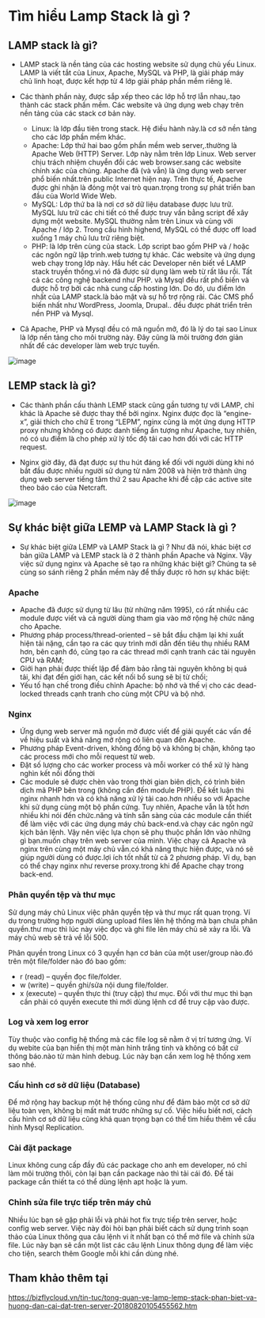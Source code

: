 # Tìm hiểu Lamp Stack là gì ?
## LAMP stack là gì?
* LAMP stack là nền tảng của các hosting website sử dụng chủ yếu Linux. LAMP là viết tắt của Linux, Apache, MySQL và PHP, là giải pháp máy chủ linh hoạt, được kết hợp từ 4 lớp giải pháp phần mềm riêng lẻ.

* Các thành phần này, được sắp xếp theo các lớp hỗ trợ lẫn nhau,.tạo thành các stack phần mềm. Các website và ứng dụng web chạy trên nền tảng của các stack cơ bản này.

    *  Linux: là lớp đầu tiên trong stack. Hệ điều hành này.là cơ sở nền tảng cho các lớp phần mềm khác.
    *   Apache: Lớp thứ hai bao gồm phần mềm web server,.thường là Apache Web (HTTP) Server. Lớp này nằm trên lớp Linux. Web server chịu trách nhiệm chuyển đổi các web browser.sang các website chính xác của chúng. Apache đã (và vẫn) là ứng dụng web server phổ biến nhất.trên public Internet hiện nay. Trên thực tế, Apache được ghi nhận là đóng một vai trò quan.trọng trong sự phát triển ban đầu của World Wide Web.
    * MySQL: Lớp thứ ba là nơi cơ sở dữ liệu database được lưu trữ. MySQL lưu trữ các chi tiết có thể được truy vấn bằng script để xây dựng một website. MySQL thường nằm trên Linux và cùng với Apache / lớp 2. Trong cấu hình highend, MySQL có thể được off load xuống 1 máy chủ lưu trữ riêng biệt.
     * PHP: là lớp trên cùng của stack. Lớp script bao gồm PHP và / hoặc các ngôn ngữ lập trình.web tương tự khác. Các website và ứng dụng web chạy trong lớp này.
Hầu hết các Developer nên biết về LAMP stack truyền thống.vì nó đã được sử dụng làm web từ rất lâu rồi. Tất cả các công nghệ backend như PHP. và Mysql đều rất phổ biến và được hỗ trợ bởi các nhà cung cấp hosting lớn. Do đó, ưu điểm lớn nhất của LAMP stack.là bảo mật và sự hỗ trợ rộng rãi. Các CMS phổ biến nhất như WordPress, Joomla, Drupal.. đều được phát triển trên nền PHP và Mysql.

* Cả Apache, PHP và Mysql đều có mã nguồn mở, đó là lý do tại sao Linux là lớp nền tảng cho môi trường này. Đây cũng là môi trường đơn giản nhất để các developer làm web trực tuyến.

![image](https://www.semtek.com.vn/wp-content/uploads/2021/01/lamp-stack-la-gi-1-768x480.png)


## LEMP stack là gì?
* Các thành phần cấu thành LEMP stack cũng gần tương tự với LAMP, chỉ khác là Apache sẽ được thay thế bởi nginx. Nginx được đọc là “engine-x”, giải thích cho chữ E trong “LEPM”, nginx cũng là một ứng dụng HTTP proxy nhưng không có được danh tiếng ấn tượng như Apache, tuy nhiên, nó có ưu điểm là cho phép xử lý tốc độ tải cao hơn đối với các HTTP request.

* Nginx giờ đây, đã đạt được sự thu hút đáng kể đối với người dùng khi nó bắt đầu được nhiều người sử dụng từ năm 2008 và hiện trở thành ứng dụng web server tiếng tăm thứ 2 sau Apache khi đề cập các active site theo báo cáo của Netcraft.

![image](https://encrypted-tbn0.gstatic.com/images?q=tbn:ANd9GcST12roMOjK-Ns_P1Aid7C5gVLoTdAAnyPfZoUIOXurvP7wZ152DDCFXylxNlvKMcWAVPk&usqp=CAU)

## Sự khác biệt giữa LEMP và LAMP Stack là gì ?
* Sự khác biệt giữa LEMP và LAMP Stack là gì ? Như đã nói, khác biệt cơ bản giữa LAMP và LEMP stack là ở 2 thành phần Apache và Nginx. Vậy việc sử dụng nginx và Apache sẽ tạo ra những khác biệt gì? Chúng ta sẽ cùng so sánh riêng 2 phần mềm này để thấy được rõ hơn sự khác biệt:

### Apache
* Apache đã được sử dụng từ lâu (từ những năm 1995), có rất nhiều các module được viết và cả người dùng tham gia vào mở rộng hệ chức năng cho Apache.
* Phương pháp process/thread-oriented – sẽ bắt đầu chậm lại khi xuất hiện tải nặng, cần tạo ra các quy trình mới dẫn đến tiêu thụ nhiều RAM hơn, bên cạnh đó, cũng tạo ra các thread mới cạnh tranh các tài nguyên CPU và RAM;
* Giới hạn phải được thiết lập để đảm bảo rằng tài nguyên không bị quá tải, khi đạt đến giới hạn, các kết nối bổ sung sẽ bị từ chối;
* Yếu tố hạn chế trong điều chỉnh Apache: bộ nhớ và thế vị cho các dead-locked threads cạnh tranh cho cùng một CPU và bộ nhớ.
### Nginx
* Ứng dụng web server mã nguồn mở được viết để giải quyết các vấn đề về hiệu suất và khả năng mở rộng có liên quan đến Apache.
* Phương pháp Event-driven, không đồng bộ và không bị chặn, không tạo các process mới cho mỗi request từ web.
* Đặt số lượng cho các worker process và mỗi worker có thể xử lý hàng nghìn kết nối đồng thời
* Các module sẽ được chèn vào trong thời gian biên dịch, có trình biên dịch mã PHP bên trong (không cần đến module PHP).
Để kết luận thì nginx nhanh hơn và có khả năng xử lý tải cao.hơn nhiều so với Apache khi sử dụng cùng một bộ phần cứng. Tuy nhiên, Apache vẫn là tốt hơn nhiều khi nói đến chức.năng và tính sẵn sàng của các module cần thiết để làm việc với các ứng dụng máy chủ back-end.và chạy các ngôn ngữ kịch bản lệnh. Vậy nên việc lựa chọn sẽ phụ thuộc phần lớn vào những gì bạn.muốn chạy trên web server của mình. Việc chạy cả Apache và nginx trên cùng một máy chủ vẫn.có khả năng thực hiện được, và nó sẽ giúp người dùng có được.lợi ích tốt nhất từ cả 2 phương pháp. Ví dụ, bạn có thể chạy nginx như reverse proxy.trong khi để Apache chạy trong back-end.

### Phân quyền tệp và thư mục
Sử dụng máy chủ Linux việc phân quyền tệp và thư mục rất quan trọng. Ví dụ trong trường hợp người dùng upload files lên hệ thống mà bạn chưa phân quyền.thư mục thì lúc này việc đọc và ghi file lên máy chủ sẽ xảy ra lỗi. Và máy chủ web sẽ trả về lỗi 500.

Phân quyền trong Linux có 3 quyền hạn cơ bản của một user/group nào.đó trên một file/folder nào đó bao gồm:

* r (read) – quyền đọc file/folder.
* w (write) – quyền ghi/sửa nội dung file/folder.
* x (execute) – quyền thực thi (truy cập) thư mục. Đối với thư mục thì bạn cần phải có quyền execute thì mới dùng lệnh cd để truy cập vào được.
### Log và xem log error
Tùy thuộc vào config hệ thống mà các file log sẽ nằm ở vị trí tương ứng. Ví dụ webite của bạn hiển thị một màn hình trắng tinh và không có bất cứ thông báo.nào từ màn hình debug. Lúc này bạn cần xem log hệ thống xem sao nhé.

### Cấu hình cơ sở dữ liệu (Database)
Để mở rộng hay backup một hệ thống cũng như để đảm bảo một cơ sở dữ liệu toàn vẹn, không bị mất mát trước những sự cố. Việc hiểu biết nơi, cách cấu hình cơ sở dữ liệu cũng khá quan trọng bạn có thể tìm hiểu thêm về cấu hình Mysql Replication.

### Cài đặt package
Linux không cung cấp đầy đủ các package cho anh em developer, nó chỉ làm môi trường thôi, còn lại bạn cần package nào thì tải cái đó. Để tải package cần thiết ta có thể dùng lệnh apt hoặc là yum.

### Chỉnh sửa file trực tiếp trên máy chủ
Nhiều lúc bạn sẽ gặp phải lỗi và phải hot fix trực tiếp trên server, hoặc config web server. Việc này đòi hỏi bạn phải biết cách sử dụng trình soạn thảo của Linux thông qua câu lệnh vi ít nhất bạn có thể mở file và chỉnh sửa file. Lúc này bạn sẽ cần một list các câu lệnh Linux thông dụng để làm việc cho tiện, search thêm Google mỗi khi cần dùng nhé.

## Tham khảo thêm tại
https://bizflycloud.vn/tin-tuc/tong-quan-ve-lamp-lemp-stack-phan-biet-va-huong-dan-cai-dat-tren-server-20180820105455562.htm
